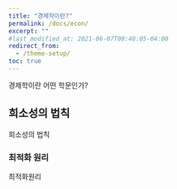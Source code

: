 ```yaml
---
title: "경제학이란?"
permalink: /docs/econ/
excerpt: ""
#last_modified_at: 2021-06-07T08:48:05-04:00
redirect_from:
  - /theme-setup/
toc: true
---
```


경제학이란 어떤 학문인가? 

## 희소성의 법칙

희소성의 법칙

### 최적화 원리

최적화원리 